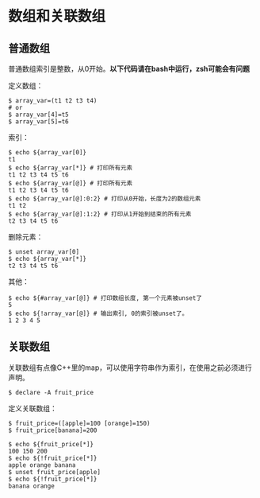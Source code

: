 # 数组和关联数组

## 普通数组

普通数组索引是整数，从0开始。**以下代码请在bash中运行，zsh可能会有问题**

定义数组：

```shell
$ array_var=(t1 t2 t3 t4)
# or
$ array_var[4]=t5
$ array_var[5]=t6
```

索引：

```shell
$ echo ${array_var[0]}
t1
$ echo ${array_var[*]} # 打印所有元素
t1 t2 t3 t4 t5 t6
$ echo ${array_var[@]} # 打印所有元素
t1 t2 t3 t4 t5 t6
$ echo ${array_var[@]:0:2} # 打印从0开始，长度为2的数组元素
t1 t2
$ echo ${array_var[@]:1:2} # 打印从1开始到结束的所有元素
t2 t3 t4 t5 t6
```

删除元素：

```shell
$ unset array_var[0]
$ echo ${array_var[*]}
t2 t3 t4 t5 t6
```

其他：

```shell
$ echo ${#array_var[@]} # 打印数组长度, 第一个元素被unset了
5
$ echo ${!array_var[@]} # 输出索引, 0的索引被unset了。
1 2 3 4 5
```

## 关联数组

关联数组有点像C++里的map，可以使用字符串作为索引，在使用之前必须进行声明。

```shell
$ declare -A fruit_price
```

定义关联数组：

```shell
$ fruit_price=([apple]=100 [orange]=150)
$ fruit_price[banana]=200

$ echo ${fruit_price[*]}
100 150 200
$ echo ${!fruit_price[*]}
apple orange banana
$ unset fruit_price[apple]
$ echo ${!fruit_price[*]}
banana orange
```



